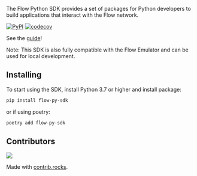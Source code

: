 The Flow Python SDK provides a set of packages for Python developers to build applications that interact with the Flow network.

[![PyPI](https://img.shields.io/pypi/v/flow-py-sdk.svg)](https://pypi.org/project/flow-py-sdk/)
[![codecov](https://codecov.io/gh/janezpodhostnik/flow-py-sdk/branch/master/graph/badge.svg)](https://codecov.io/gh/codecov/example-go)


See the [guide](https://janezpodhostnik.github.io/flow-py-sdk/python_SDK_guide/)!


Note: This SDK is also fully compatible with the Flow Emulator and can be used for local development.

## Installing

To start using the SDK, install Python 3.7 or higher and install package:

```sh
pip install flow-py-sdk
```

or if using poetry:

```sh
poetry add flow-py-sdk
```

## Contributors

<a href="https://github.com/janezpodhostnik/flow-py-sdk/graphs/contributors">
  <img src="https://contrib.rocks/image?repo=janezpodhostnik/flow-py-sdk" />
</a>

Made with [contrib.rocks](https://contrib.rocks).